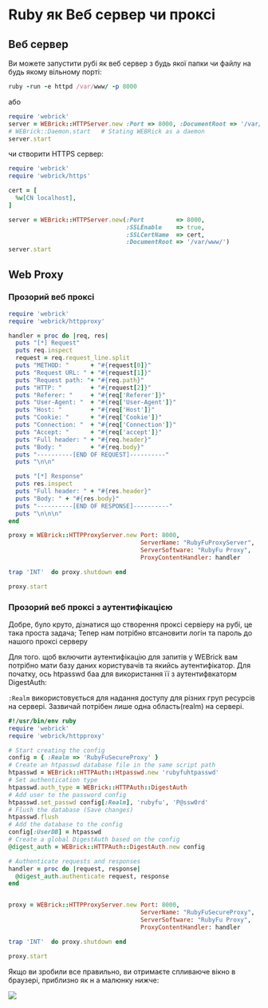 # Ruby як Веб сервер чи проксі


## Веб сервер
Ви можете запустити рубі як веб сервер з будь якої папки чи файлу на будь якому вільному порті:

```ruby
ruby -run -e httpd /var/www/ -p 8000
```

або

```ruby
require 'webrick'
server = WEBrick::HTTPServer.new :Port => 8000, :DocumentRoot => '/var/www/'
# WEBrick::Daemon.start   # Stating WEBRick as a daemon
server.start
```

чи створити HTTPS сервер:
```ruby
require 'webrick'
require 'webrick/https'

cert = [
  %w[CN localhost],
]

server = WEBrick::HTTPServer.new(:Port         => 8000,
                                 :SSLEnable    => true,
                                 :SSLCertName  => cert,
                                 :DocumentRoot => '/var/www/')
server.start
```


## Web Proxy

### Прозорий веб проксі
```ruby
require 'webrick'
require 'webrick/httpproxy'

handler = proc do |req, res|
  puts "[*] Request"
  puts req.inspect
  request = req.request_line.split
  puts "METHOD: "      + "#{request[0]}"
  puts "Request URL: " + "#{request[1]}"
  puts "Request path: "+ "#{req.path}"
  puts "HTTP: "        + "#{request[2]}"
  puts "Referer: "     + "#{req['Referer']}"
  puts "User-Agent: "  + "#{req['User-Agent']}"
  puts "Host: "        + "#{req['Host']}"
  puts "Cookie: "      + "#{req['Cookie']}"
  puts "Connection: "  + "#{req['Connection']}"
  puts "Accept: "      + "#{req['accept']}"
  puts "Full header: " + "#{req.header}"
  puts "Body: "        + "#{req.body}"
  puts "----------[END OF REQUEST]----------"
  puts "\n\n"

  puts "[*] Response"
  puts res.inspect
  puts "Full header: " + "#{res.header}"
  puts "Body: " + "#{res.body}"
  puts "----------[END OF RESPONSE]----------"
  puts "\n\n\n"
end

proxy = WEBrick::HTTPProxyServer.new Port: 8000, 
                                     ServerName: "RubyFuProxyServer", 
                                     ServerSoftware: "RubyFu Proxy", 
                                     ProxyContentHandler: handler

trap 'INT'  do proxy.shutdown end

proxy.start

```


### Прозорий веб проксі з аутентифікацією
Добре, було круто, дізнатися що створення проксі сервіеру на рубі, це така проста задача; Тепер нам потрібно втсановити логін та пароль до нашого проксі серверу

Для того. щоб включити аутентифікацію для запитів у WEBrick вам потрібно мати базу даних користувачів та якийсь аутентифікатор. Для початку, ось htpasswd баа для використання її з аутентифвкаторм DigestAuth:

`:Realm` використовується для надання доступу для різних груп ресурсів на сервері. Зазвичай потрібен лише одна область(realm) на сервері.

```ruby
#!/usr/bin/env ruby
require 'webrick'
require 'webrick/httpproxy'

# Start creating the config
config = { :Realm => 'RubyFuSecureProxy' }
# Create an htpasswd database file in the same script path
htpasswd = WEBrick::HTTPAuth::Htpasswd.new 'rubyfuhtpasswd'
# Set authentication type
htpasswd.auth_type = WEBrick::HTTPAuth::DigestAuth
# Add user to the password config
htpasswd.set_passwd config[:Realm], 'rubyfu', 'P@ssw0rd'
# Flush the database (Save changes)
htpasswd.flush
# Add the database to the config
config[:UserDB] = htpasswd
# Create a global DigestAuth based on the config
@digest_auth = WEBrick::HTTPAuth::DigestAuth.new config

# Authenticate requests and responses
handler = proc do |request, response|
  @digest_auth.authenticate request, response
end


proxy = WEBrick::HTTPProxyServer.new Port: 8000,
                                     ServerName: "RubyFuSecureProxy",
                                     ServerSoftware: "RubyFu Proxy",
                                     ProxyContentHandler: handler

trap 'INT'  do proxy.shutdown end

proxy.start
```

Якщо ви зробили все правильно, ви отримаєте спливаюче вікно в браузері, приблизно як н а малюнку нижче:

![](webfu__proxy2.png)

